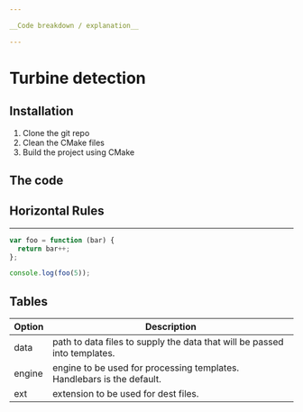 ```yaml
---

__Code breakdown / explanation__ 

---
```


# Turbine detection


## Installation

1. Clone the git repo
2. Clean the CMake files
3. Build the project using CMake


## The code


<!-- 

### h3 Heading
#### h4 Heading
##### h5 Heading
###### h6 Heading 

-->


## Horizontal Rules

___


``` js
var foo = function (bar) {
  return bar++;
};

console.log(foo(5));
```

## Tables

| Option | Description |
| ------ | ----------- |
| data   | path to data files to supply the data that will be passed into templates. |
| engine | engine to be used for processing templates. Handlebars is the default. |
| ext    | extension to be used for dest files. |


